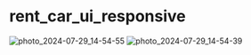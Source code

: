 # rent_car_ui_responsive

![photo_2024-07-29_14-54-55](https://github.com/user-attachments/assets/de46b647-e7d6-4d0e-b8fb-955ec47aa943)
![photo_2024-07-29_14-54-39](https://github.com/user-attachments/assets/955df1f7-19bc-4dac-893b-fd734d0674fb)
